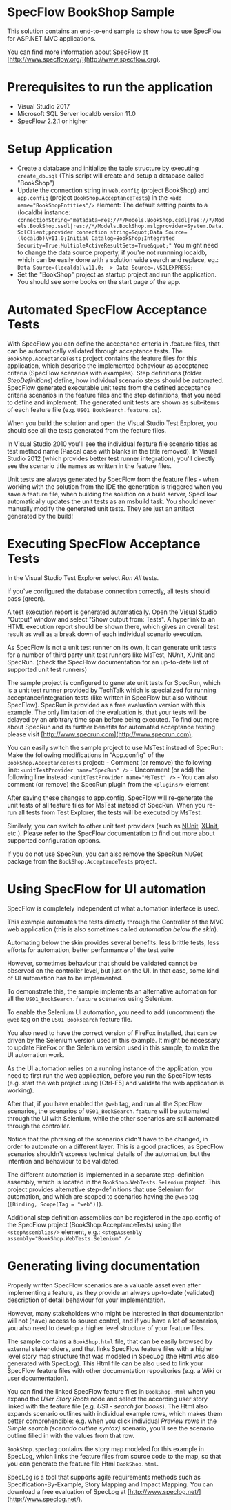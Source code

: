 SpecFlow BookShop Sample
========================

This solution contains an end-to-end sample to show how to use SpecFlow for 
ASP.NET MVC applications.

You can find more information about SpecFlow at [http://www.specflow.org/](http://www.specflow.org).

Prerequisites to run the application
====================================

- Visual Studio 2017
- Microsoft SQL Server localdb version 11.0
- [SpecFlow](http://www.specflow.org/) 2.2.1 or higher


Setup Application
=================

- Create a database and initialize the table structure by executing `create_db.sql`
  (This script will create and setup a database called "BookShop")
- Update the connection string in 
  `web.config` (project BookShop) and `app.config` (project `BookShop.AcceptanceTests`)
  in the `<add name="BookShopEntities"/>` element:
  The default setting points to a (localdb) instance:
  `connectionString="metadata=res://*/Models.BookShop.csdl|res://*/Models.BookShop.ssdl|res://*/Models.BookShop.msl;provider=System.Data.SqlClient;provider connection string=&quot;Data Source=(localdb)\v11.0;Initial Catalog=BookShop;Integrated Security=True;MultipleActiveResultSets=True&quot;"`
  You might need to change the data source property, if you're not runnning localdb, 
  which can be easily done with a solution wide search and replace, eg.:
    `Data Source=(localdb)\v11.0; -> Data Source=.\SQLEXPRESS;`
- Set the "BookShop" project as startup project and run the application. You 
  should see some books on the start page of the app. 


Automated SpecFlow Acceptance Tests
===================================

With SpecFlow you can define the acceptance criteria in .feature files, that 
can be automatically validated through acceptance tests. 
The `BookShop.AcceptanceTests` project contains the feature files for this application,
which describe the implemented behaviour as acceptance criteria (SpecFlow scenarios with examples).
Step definitions (folder *StepDefinitions*) define, how individual scenario steps
should be automated.
SpecFlow generated executable unit tests from the defined acceptance criteria scenarios
in the feature files and the step definitions, that you need to define and implement.
The generated unit tests are shown as sub-items of each feature file (e.g. `US01_BookSearch.feature.cs`).

When you build the solution and open the Visual Studio Test Explorer, you should
see all the tests generated from the feature files.

In Visual Studio 2010 you'll see the individual feature file scenario titles
as test method name (Pascal case with blanks in the title removed).
In Visual Studio 2012 (which provides better test runner integration), you'll directly
see the scenario title names as written in the feature files.

Unit tests are always generated by SpecFlow from the feature files -
when working with the solution from the IDE the generation is triggered when you save a feature file,
when building the solution on a build server, SpecFlow automatically updates the unit tests
as an msbuild task.
You should never manually modify the generated unit tests. They are just an artifact
generated by the build!


Executing SpecFlow Acceptance Tests
===================================

In the Visual Studio Test Explorer select *Run All* tests.

If you've configured the database connection correctly, all tests should pass (green).

A test execution report is generated automatically.
Open the Visual Studio "Output" window and select "Show output from: Tests".
A hyperlink to an HTML execution report should be shown there, which gives an overall test result as well as a break down of each individual scenario execution.

As SpecFlow is not a unit test runner on its own, it can generate unit tests for a number of third party unit test runners like MsTest, NUnit, XUnit and SpecRun.
(check the SpecFlow documentation for an up-to-date list of supported unit test runners)

The sample project is configured to generate unit tests for SpecRun, which is a
unit test runner provided by TechTalk which is specialized for running acceptance/integration tests
(like written in SpecFlow but also without SpecFlow).
SpecRun is provided as a free evaluation version with this example. The only
limitation of the evaluation is, that your tests will be delayed by an arbitrary 
time span before being executed.
To find out more about SpecRun and its further benefits for automated acceptance testing
please visit [http://www.specrun.com](http://www.specrun.com).

You can easily switch the sample project to use MsTest instead of SpecRun:
Make the following modifications in "App.config" of the `BookShop.AcceptanceTests` project:
	- Comment (or remove) the following line:
	`<unitTestProvider name="SpecRun" />`
	- Uncomment (or add) the following line instead:
	`<unitTestProvider name="MsTest" />`
	- You can also comment (or remove) the SpecRun plugin from the `<plugins/>` element

After saving these changes to app.config, SpecFlow will re-generate the unit tests
of all feature files for MsTest instead of SpecRun. When you re-run all tests from
Test Explorer, the tests will be executed by MsTest.

Similarly, you can switch to other unit test providers (such as [NUnit](http://nunit.org/), [XUnit](https://xunit.github.io/), etc.).
Please refer to the SpecFlow documentation to find out more about supported configuration options.

If you do not use SpecRun, you can also remove the SpecRun NuGet package from the
`BookShop.AcceptanceTests` project. 


Using SpecFlow for UI automation
================================

SpecFlow is completely independent of what automation interface is used.

This example automates the tests directly through the Controller of the
MVC web application (this is also sometimes called *automation below the skin*).

Automating below the skin provides several benefits:
less brittle tests, less efforts for automation, better performance of the test suite

However, sometimes behaviour that should be validated cannot be observed
on the controller level, but just on the UI. In that case, some kind of
UI automation has to be implemented.

To demonstrate this, the sample implements an alternative automation for all the
`US01_BookSearch.feature` scenarios using Selenium.

To enable the Selenium UI automation, you need to add (uncomment) the
`@web` tag on the `US01_Booksearch` feature file.

You also need to have the correct version of FireFox installed, that can be
driven by the Selenium version used in this example. It might be necessary
to update FireFox or the Selenium version used in this sample, to make
the UI automation work.

As the UI automation relies on a running instance of the application,
you need to first run the web application, before you run the SpecFlow tests
(e.g. start the web project using [Ctrl-F5] and validate the web application is working).

After that, if you have enabled the `@web` tag, and run all the SpecFlow scenarios,
the scenarios of `US01_BookSearch.feature` will be automated through the UI
with Selenium, while the other scenarios are still automated through the controller.

Notice that the phrasing of the scenarios didn't have to be changed, in order
to automate on a different layer. This is a good practices, as SpecFlow scenarios
shouldn't express technical details of the automation, but the intention and
behaviour to be validated.

The different automation is implemented in a separate step-definition assembly,
which is located in the `BookShop.WebTests.Selenium` project.
This project provides alternative step-definitions that use Selenium for automation,
and which are scoped to scenarios having the `@web` tag (`[Binding, Scope(Tag = "web")]`).

Additional step definition assemblies can be registered in the app.config of the
SpecFlow project (BookShop.AcceptanceTests) using the `<stepAssemblies/>` element, e.g.:
`<stepAssembly assembly="BookShop.WebTests.Selenium" />`


Generating living documentation
===============================

Properly written SpecFlow scenarios are a valuable asset even after implementing
a feature, as they provide an always up-to-date (validated) description of detail
behaviour for your implementation.

However, many stakeholders who might be interested in that documentation will not
(have) access to source control, and if you have a lot of scenarios, you also need
to develop a higher level structure of your feature files.

The sample contains a `BookShop.html` file, that can be easily browsed by external
stakeholders, and that links SpecFlow feature files with a higher level story map 
structure that was modeled in SpecLog (the Html was also generated with SpecLog).
This Html file can be also used to link your SpecFlow feature files with other
documentation repositories (e.g. a Wiki or user documentation).

You can find the linked SpecFlow feature files in `BookShop.Html` when you expand
the *User Story Roots* node and select the according user story linked with 
the feature file (e.g. *US1 - search for books*). The Html also expands scenario
outlines with individual example rows, which makes them better comprehendible:
e.g. when you click individual *Preview* rows in the 
*Simple search (scenario outline syntax)* scenario, you'll see the scenario
outline filled in with the values from that row.

`BookShop.speclog` contains the story map modeled for this example in SpecLog, 
which links the feature files from source code to the map, so that you
can generate the feature file Html `BookShop.html`.

SpecLog is a tool that supports agile requirements methods such as
Specification-By-Example, Story Mapping and Impact Mapping.
You can download a free evaluation of SpecLog at [http://www.speclog.net/](http://www.speclog.net/).
